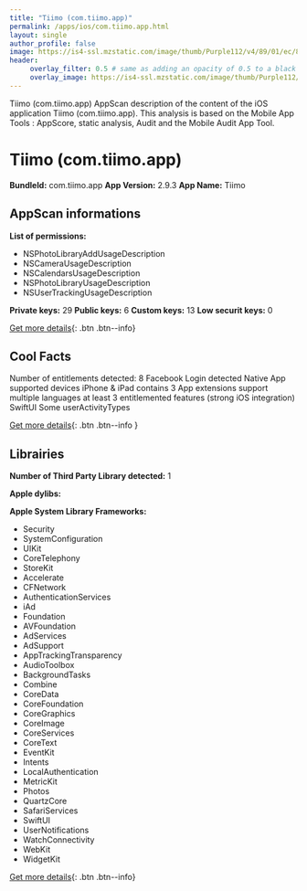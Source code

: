 ```yaml
---
title: "Tiimo (com.tiimo.app)"
permalink: /apps/ios/com.tiimo.app.html
layout: single
author_profile: false
image: https://is4-ssl.mzstatic.com/image/thumb/Purple112/v4/89/01/ec/8901ec0b-f648-795d-d986-99778a482fbc/AppIcon-0-1x_U007emarketing-0-7-0-85-220.png/512x512bb.jpg
header: 
     overlay_filter: 0.5 # same as adding an opacity of 0.5 to a black background
     overlay_image: https://is4-ssl.mzstatic.com/image/thumb/Purple112/v4/89/01/ec/8901ec0b-f648-795d-d986-99778a482fbc/AppIcon-0-1x_U007emarketing-0-7-0-85-220.png/512x512bb.jpg
---
```

Tiimo (com.tiimo.app) AppScan description of the content of the iOS application Tiimo (com.tiimo.app). This analysis is based on the Mobile App Tools : AppScore, static analysis, Audit and the Mobile Audit App Tool.

# Tiimo (com.tiimo.app)

**BundleId:** com.tiimo.app
**App Version:** 2.9.3
**App Name:** Tiimo


## AppScan informations 

**List of permissions:** 
- NSPhotoLibraryAddUsageDescription
- NSCameraUsageDescription
- NSCalendarsUsageDescription
- NSPhotoLibraryUsageDescription
- NSUserTrackingUsageDescription
  
  
**Private keys:** 29
**Public keys:** 6
**Custom keys:** 13
**Low securit keys:** 0
  
[Get more details](/pricing.html){: .btn .btn--info}

## Cool Facts

Number of entitlements detected: 8
Facebook Login detected
Native App
supported devices iPhone & iPad
contains 3 App extensions
support multiple languages
at least 3 entitlemented features (strong iOS integration)
SwiftUI
Some userActivityTypes
  
[Get more details](/pricing.html){: .btn .btn--info }

## Librairies 
**Number of Third Party Library detected:** 1


**Apple dylibs:**


**Apple System Library Frameworks:**
- Security
- SystemConfiguration
- UIKit
- CoreTelephony
- StoreKit
- Accelerate
- CFNetwork
- AuthenticationServices
- iAd
- Foundation
- AVFoundation
- AdServices
- AdSupport
- AppTrackingTransparency
- AudioToolbox
- BackgroundTasks
- Combine
- CoreData
- CoreFoundation
- CoreGraphics
- CoreImage
- CoreServices
- CoreText
- EventKit
- Intents
- LocalAuthentication
- MetricKit
- Photos
- QuartzCore
- SafariServices
- SwiftUI
- UserNotifications
- WatchConnectivity
- WebKit
- WidgetKit


  
[Get more details](/pricing.html){: .btn .btn--info}

